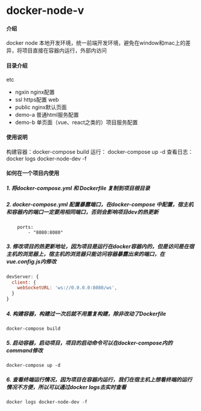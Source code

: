 # docker-node-v


#### 介绍
docker node 本地开发环境，统一前端开发环境，避免在window和mac上的差异，将项目直接在容器内运行，外部内访问


#### 目录介绍
etc
- ngxin nginx配置
- ssl https配置
web
- public nginx默认页面
- demo-a 普通html服务配置
- demo-b 单页面（vue、react之类的）项目服务配置



#### 使用说明
构建容器：docker-compose build 
运行： docker-compose up -d
查看日志： docker logs docker-node-dev -f



#### 如何在一个项目内使用

##### 1. 将docker-compose.yml 和 Dockerfile 复制到项目根目录

##### 2. docker-compose.yml 配置暴露端口，在docker-compose 中配置，宿主机和容器内的端口一定要用相同端口，否则会影响项目dev的热更新
```
    ports:
        - "8080:8080"
```
##### 3. 修改项目的热更新地址，因为项目是运行在docker容器内的，但是访问是在宿主机的浏览器上，宿主机的浏览器只能访问容器暴露出来的端口，在vue.config.js内修改
``` js
devServer: {
  client: {
    webSocketURL: 'ws://0.0.0.0:8080/ws',
  }
}
```

##### 4. 构建容器，构建过一次后就不用重复构建，除非改动了Dockerfile
```
docker-compose build 
```

##### 5. 启动容器，启动项目，项目的启动命令可以在docker-compose内的command修改
```
docker-compose up -d
```

##### 6. 查看终端运行情况，因为项目在容器内运行，我们在宿主机上想看终端的运行情况不方便，所以可以通过docker logs去实时查看
```
docker logs docker-node-dev -f
```



